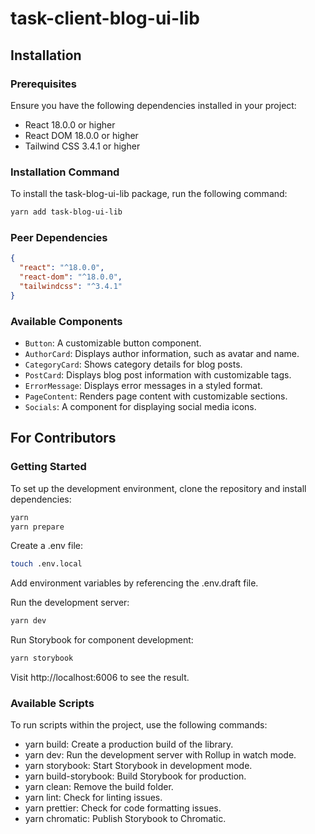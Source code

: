 # task-client-blog-ui-lib

## Installation

### Prerequisites

Ensure you have the following dependencies installed in your project:

- React 18.0.0 or higher
- React DOM 18.0.0 or higher
- Tailwind CSS 3.4.1 or higher

### Installation Command

To install the task-blog-ui-lib package, run the following command:

```bash
yarn add task-blog-ui-lib
```

### Peer Dependencies

```json
{
  "react": "^18.0.0",
  "react-dom": "^18.0.0",
  "tailwindcss": "^3.4.1"
}
```

### Available Components

- `Button`: A customizable button component.
- `AuthorCard`: Displays author information, such as avatar and name.
- `CategoryCard`: Shows category details for blog posts.
- `PostCard`: Displays blog post information with customizable tags.
- `ErrorMessage`: Displays error messages in a styled format.
- `PageContent`: Renders page content with customizable sections.
- `Socials`: A component for displaying social media icons.

## For Contributors

### Getting Started

To set up the development environment, clone the repository and install dependencies:

```bash
yarn
yarn prepare
```

Create a .env file:

```bash
touch .env.local
```

Add environment variables by referencing the .env.draft file.

Run the development server:

```bash
yarn dev
```

Run Storybook for component development:

```bash
yarn storybook
```

Visit http://localhost:6006 to see the result.

### Available Scripts

To run scripts within the project, use the following commands:

- yarn build: Create a production build of the library.
- yarn dev: Run the development server with Rollup in watch mode.
- yarn storybook: Start Storybook in development mode.
- yarn build-storybook: Build Storybook for production.
- yarn clean: Remove the build folder.
- yarn lint: Check for linting issues.
- yarn prettier: Check for code formatting issues.
- yarn chromatic: Publish Storybook to Chromatic.
